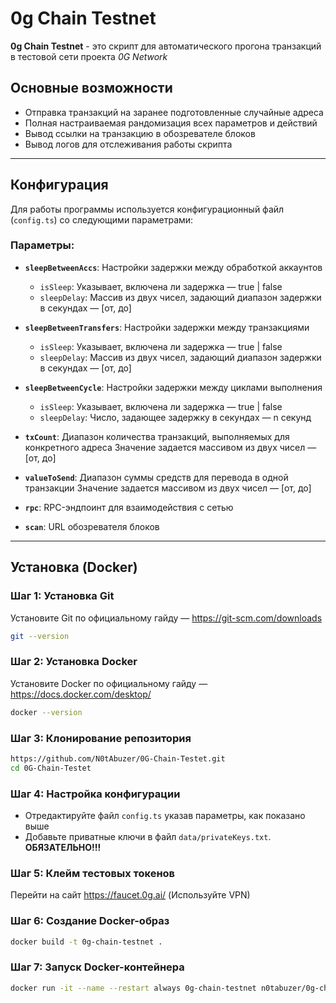 # 0g Chain Testnet

**0g Chain Testnet** - это скрипт для автоматического прогона транзакций в тестовой сети проекта _0G Network_

## Основные возможности
- Отправка транзакций на заранее подготовленные случайные адреса
- Полная настраиваемая рандомизация всех параметров и действий
- Вывод ссылки на транзакцию в обозревателе блоков
- Вывод логов для отслеживания работы скрипта

---

## Конфигурация
Для работы программы используется конфигурационный файл (`config.ts`) со следующими параметрами:

### Параметры:
- **`sleepBetweenAccs`**: Настройки задержки между обработкой аккаунтов
    - `isSleep`: Указывает, включена ли задержка — true | false
    - `sleepDelay`: Массив из двух чисел, задающий диапазон задержки в секундах — [от, до]

- **`sleepBetweenTransfers`**: Настройки задержки между транзакциями
    - `isSleep`: Указывает, включена ли задержка — true | false
    - `sleepDelay`: Массив из двух чисел, задающий диапазон задержки в секундах — [от, до]

- **`sleepBetweenCycle`**: Настройки задержки между циклами выполнения
    - `isSleep`: Указывает, включена ли задержка — true | false
    - `sleepDelay`: Число, задающее задержку в секундах — n секунд

- **`txCount`**: Диапазон количества транзакций, выполняемых для конкретного адреса
Значение задается массивом из двух чисел — [от, до]

- **`valueToSend`**: Диапазон суммы средств для перевода в одной транзакции
Значение задается массивом из двух чисел — [от, до]

- **`rpc`**: RPC-эндпоинт для взаимодействия с сетью

- **`scan`**: URL обозревателя блоков

---

## Установка (Docker)
### Шаг 1: Установка Git
Установите Git по официальному гайду — https://git-scm.com/downloads
```bash
git --version
```
### Шаг 2: Установка Docker
Установите Docker по официальному гайду — https://docs.docker.com/desktop/
```bash
docker --version
```

### Шаг 3: Клонирование репозитория
```bash
https://github.com/N0tAbuzer/0G-Chain-Testet.git
cd 0G-Chain-Testet
```

### Шаг 4: Настройка конфигурации
- Отредактируйте файл `config.ts` указав параметры, как показано выше
- Добавьте приватные ключи в файл `data/privateKeys.txt`. **ОБЯЗАТЕЛЬНО!!!**

### Шаг 5: Клейм тестовых токенов
Перейти на сайт https://faucet.0g.ai/ (Используйте VPN)

### Шаг 6: Создание Docker-образ
```bash
docker build -t 0g-chain-testnet .
```

### Шаг 7: Запуск Docker-контейнера
```bash
docker run -it --name --restart always 0g-chain-testnet n0tabuzer/0g-chain-testnet:Main
```
